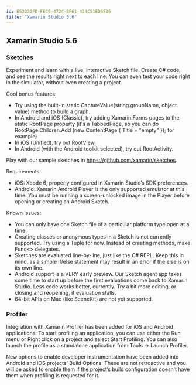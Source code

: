 ```yaml
---
id: E52232FD-FEC9-4724-BF61-434C51ED6836
title: "Xamarin Studio 5.6"
---
```


<html><head>

<meta http-equiv="Content-Type" content="text/html; charset=utf-8">

  <link rel="legacy" href="http://docs.xamarin.com/mac/releases/xamarin.studio_5/xamarin.studio_5.6"></head><body>
  
  

<h2><a name="0" id="0">Xamarin Studio 5.6</a></h2>

<h3>Sketches</h3>

<p>Experiment and learn with a live, interactive Sketch file. Create C# code,
and see the results right next to each line. You can even test your code right
in the simulator, without even creating a project.</p>

<p>Cool bonus features:</p>
<ul>
<li>Try using the built-in static CaptureValue(string groupName, object value)
  method to build a graph.
</li><li>In Android and iOS (Classic), try adding Xamarin.Forms pages to the static
  RootPage property (it's a TabbedPage, so you can do RootPage.Children.Add
  (new ContentPage { Title = "empty" }); for example)
</li><li>In iOS (Unified), try out RootView
</li><li>In Android (with the Android toolkit selected), try out RootActivity.
</li></ul>

<p>Play with our sample sketches in <a href='https://github.com/xamarin/sketches'>https://github.com/xamarin/sketches</a>.</p>

<p>Requirements:</p>
<ul>
  <li>iOS: Xcode 6, properly configured in Xamarin Studio’s SDK preferences.
  </li><li>Android: Xamarin Android Player is the only supported emulator at this
    time. You must be running a screen-unlocked image in the Player before
    opening or creating an Android Sketch.
</li></ul>

<p>Known issues:</p>
<ul>
  <li>You can only have one Sketch file of a particular platform type open at a time.
  </li><li>Creating classes or anonymous types in a Sketch is not currently supported.
    Try using a Tuple for now. Instead of creating methods, make Func&lt;&gt; delegates.
  </li><li>Sketches are evaluated line-by-line, just like the C# REPL. Keep this in mind,
    as a simple if/else statement may result in an error if the else is on its own line.
  </li><li>Android support is a VERY early preview. Our Sketch agent app takes some time
    to start up before the first evaluations come back to Xamarin Studio. Less code
    works better, currently. Try a bit more editing, or closing and reopening, if evaluation stalls.
  </li><li>64-bit APIs on Mac (like SceneKit) are not yet supported.
</li></ul>

<h3>Profiler</h3>

<p>Integration with Xamarin Profiler has been added for iOS and Android applications.
To start profiling an application, you can use either the Run menu or Right click
on a project and select Start Profiling. You can also launch the profile as a
standalone application from Tools -&gt; Launch Profiler.</p>

<p>New options to enable developer instrumentation have been added into Android
and iOS projects’ Build Options. These are not retroactive and you will be
asked to enable them if the project’s build configuration doesn’t have them
when profiling is requested for it.</p>

</body></html>
